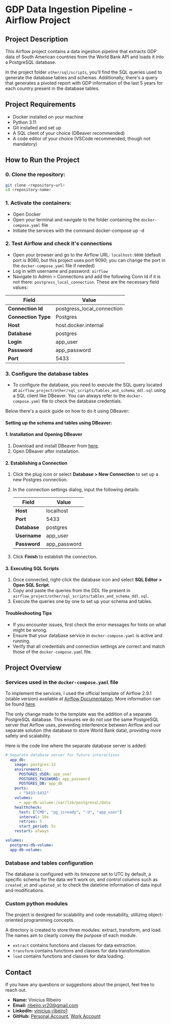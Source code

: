 # GDP Data Ingestion Pipeline - Airflow Project

## Project Description
This Airflow project contains a data ingestion pipeline that extracts GDP data of South American countries from the World Bank API and loads it into a PostgreSQL database.

In the project folder `other/sql/scripts`, you'll find the SQL queries used to generate the database tables and schemas. Additionally, there's a query that generates a pivoted report with GDP information of the last 5 years for each country present in the database tables.

## Project Requirements
- Docker installed on your machine
- Python 3.11
- Git installed and set up
- A SQL client of your choice (DBeaver recommended)
- A code editor of your choice (VSCode recommended, though not mandatory)

## How to Run the Project
### 0. Clone the repository:
   ```bash
   git clone <repository-url>
   cd <repository-name>
   ```

### 1. Activate the containers:
- Open Docker
- Open your terminal and navigate to the folder containing the `docker-compose.yaml` file
- Initiate the services with the command docker-compose up -d

### 2. Test Airflow and check it's connections
- Open your browser and go to the Airflow URL: `localhost:9090` (default port is 8080, but this project uses port 9090; you can change the port in the `docker-compose.yaml` file if needed)
- Log in with username and password: `airflow`
- Navigate to Admin > Connections and add the following Conn Id if it is not there: `postgress_local_connection`. These are the necessary field values:
<div align="left">

| Field               | Value                    |
|---------------------|--------------------------|
| **Connection Id**   | postgress_local_connection |
| **Connection Type** | Postgres                 |
| **Host**            | host.docker.internal     |
| **Database**        | postgres                 |
| **Login**           | app_user                 |
| **Password**        | app_password             |
| **Port**            | 5433                     |

</div>

### 3. Configure the database tables
- To configure the database, you need to execute the SQL query located at `airflow_project/other/sql_scripts/tables_and_schema_ddl.sql` using a SQL client like DBeaver. You can always refer to the `docker-compose.yaml` file to check the database credentials.


Below there's a quick guide on how to do it using DBeaver: 

#### Setting up the schema and tables using DBeaver:

#### 1. Installation and Opening DBeaver
1. Download and install DBeaver from [here](https://dbeaver.io/download/).
2. Open DBeaver after installation.

#### 2. Establishing a Connection
1. Click the plug icon or select **Database > New Connection** to set up a new Postgres connection.
2. In the connection settings dialog, input the following details:

   | Field         | Value         |
   |---------------|---------------|
   | **Host**      | localhost     |
   | **Port**      | 5433          |
   | **Database**  | postgres      |
   | **Username**  | app_user      |
   | **Password**  | app_password  |

3. Click **Finish** to establish the connection.

#### 3. Executing SQL Scripts
1. Once connected, right-click the database icon and select **SQL Editor > Open SQL Script**.
2. Copy and paste the queries from the DDL file present in `airflow_project/other/sql_scripts/tables_and_schema_ddl.sql`.
3. Execute the queries one by one to set up your schema and tables.

#### Troubleshooting Tips
- If you encounter issues, first check the error messages for hints on what might be wrong.
- Ensure that your database service in `docker-compose.yaml` is active and running.
- Verify that all credentials and connection settings are correct and match those of the `docker-compose.yaml` file.

## Project Overview

### Services used in the `docker-compose.yaml` file
To implement the services, I used the official template of Airflow 2.9.1 (stable version) available at [Airflow Documentation](https://airflow.apache.org/docs/apache-airflow/2.9.1/docker-compose.yaml). More information can be found [here](https://airflow.apache.org/docs/apache-airflow/2.9.1/).

The only change made to the template was the addition of a separate PostgreSQL database. This ensures we do not use the same PostgreSQL server that Airflow uses, preventing interference between Airflow and our separate solution (the database to store World Bank data), providing more safety and scalability.

Here is the code line where the separate database server is added:

```yaml
# Separate database server for future interactions
  app_db:
    image: postgres:13
    environment:
      POSTGRES_USER: app_user
      POSTGRES_PASSWORD: app_password
      POSTGRES_DB: app_db
    ports:
      - "5433:5432"
    volumes:
      - app-db-volume:/var/lib/postgresql/data
    healthcheck:
      test: ["CMD", "pg_isready", "-U", "app_user"]
      interval: 10s
      retries: 5
      start_period: 5s
    restart: always

volumes:
  postgres-db-volume:
  app-db-volume:
```

### Database and tables configuration
The database is configured with its timezone set to UTC by default, a specific schema for the data we'll work on, and control columns such as `created_at` and `updated_at` to check the datetime information of data input and modifications.

### Custom python modules
The project is designed for scalability and code reusability, utilizing object-oriented programming concepts.

A directory is created to store three modules: extract, transform, and load. The names aim to clearly convey the purpose of each module.

- `extract` contains functions and classes for data extraction.
- `transform` contains functions and classes for data transformation.
- `load` contains functions and classes for data loading.

## Contact
If you have any questions or suggestions about the project, feel free to reach out.

- **Name:** Vinicius RIbeiro
- **Email:** [ribeiro.vr20@gmail.com](mailto:ribeiro.vr20@gmail.com)
- **LinkedIn:** [vinicius-ribeiro1](https://www.linkedin.com/in/vinicius-ribeiro1/)
- **GitHub:** [Personal Account](https://github.com/ribeiro-vs), [Work Account](https://github.com/viniciusribeir0)